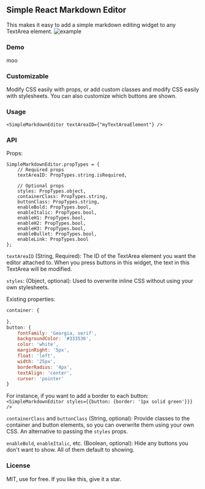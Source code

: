 ## Simple React Markdown Editor ##
This makes it easy to add a simple markdown editing widget to any TextArea element.
![example](https://raw.githubusercontent.com/seibelj/react-simple-markdown-editor/master/doc/pic.png)

### Demo
moo

### Customizable
Modify CSS easily with props, or add custom classes and modify CSS easily with stylesheets. You can also customize which buttons are shown.

### Usage
`<SimpleMarkdownEditor textAreaID={"myTextAreaElement"} />`

### API
Props:
```
SimpleMarkdownEditor.propTypes = {
    // Required props
    textAreaID: PropTypes.string.isRequired,

    // Optional props
    styles: PropTypes.object,
    containerClass: PropTypes.string,
    buttonClass: PropTypes.string,
    enableBold: PropTypes.bool,
    enableItalic: PropTypes.bool,
    enableH1: PropTypes.bool,
    enableH2: PropTypes.bool,
    enableH3: PropTypes.bool,
    enableBullet: PropTypes.bool,
    enableLink: PropTypes.bool
};
```
`textAreaID` (String, Required): The ID of the TextArea element you want the editor attached to. When you press buttons in this widget, the text in this TextArea will be modified.

`styles`: (Object, optional): Used to overwrite inline CSS without using your own stylesheets.

Existing properties:    

```javascript
container: {
            
},
button: {
    fontFamily: 'Georgia, serif',
    backgroundColor: '#333536',
    color: 'white',
    marginRight: '5px',
    float: 'left',
    width: '25px',
    borderRadius: '4px',
    textAlign: 'center',
    cursor: 'pointer'
}
```

For instance, if you want to add a border to each button:
`<SimpleMarkdownEditor styles={{button: {border: '1px solid green'}}} />`

`containerClass` and `buttonClass` (String, optional): Provide classes to the container and button elements, so you can overwrite them using your own CSS. An alternative to passing the `styles` props.

`enableBold`, `enableItalic`, etc. (Boolean, optional): Hide any buttons you don't want to show. All of them default to showing.

### License
MIT, use for free. If you like this, give it a star.